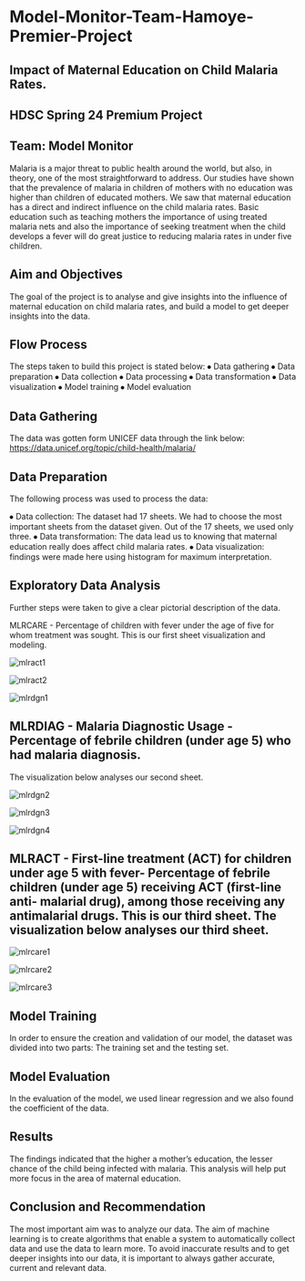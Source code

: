 # Model-Monitor-Team-Hamoye-Premier-Project

## Impact of Maternal Education on Child Malaria Rates. 

## HDSC Spring 24 Premium Project

## Team: Model Monitor

Malaria is a major threat to public health around the world, but also, in theory, one of the most straightforward to address. Our studies have shown that the prevalence of malaria in children of mothers with no education was higher than children of educated mothers. We saw that maternal education has a direct and indirect influence on the child malaria rates. Basic education such as teaching mothers the importance of using treated malaria nets and also the importance of seeking treatment when the child develops a fever will do great justice to reducing malaria rates in under five children. 


## Aim and Objectives 

The goal of the project is to analyse and give insights into the influence of maternal education on child malaria rates, and build a model to get deeper insights into the data.

## Flow Process

The steps taken to build this project is stated below:
⦁	Data gathering
⦁	Data preparation 
⦁	Data collection 
⦁	Data processing 
⦁	Data transformation 
⦁	Data visualization 
⦁	Model training 
⦁	Model evaluation 

## Data Gathering 

The data was gotten form UNICEF data through the link below:  https://data.unicef.org/topic/child-health/malaria/

## Data Preparation 

The following process was used to process the data:

⦁	Data collection: The dataset had 17 sheets. We had to choose the most important sheets from the dataset given. Out of the 17 sheets, we used only three. 
⦁	Data transformation: The data lead us to knowing that maternal education really does affect child malaria rates. 
⦁	Data visualization: findings were made here using histogram for maximum interpretation.

## Exploratory Data Analysis 

Further steps were taken to give a clear pictorial description of the data.

MLRCARE - Percentage of children with fever  under the age of five for whom treatment was sought. This is our first sheet visualization and modeling.

![mlract1](https://github.com/user-attachments/assets/897778e0-4363-4fac-9337-36fe2db86289)

![mlract2](https://github.com/user-attachments/assets/474b4665-0e81-497d-baf9-dbefdae7e071)

![mlrdgn1](https://github.com/user-attachments/assets/7c749b61-1704-46aa-b52b-b9a3a1733e9d)

## MLRDIAG - Malaria Diagnostic Usage - Percentage of febrile children (under age 5) who had malaria diagnosis.
The visualization below analyses our second sheet. 
 
![mlrdgn2](https://github.com/user-attachments/assets/7bbff0d2-829e-4050-82af-4c38c627ca4b)

![mlrdgn3](https://github.com/user-attachments/assets/b841f106-68a1-4d44-b702-761946aa0013)

![mlrdgn4](https://github.com/user-attachments/assets/ec28d198-41d6-48f8-a41b-b18fd5038977)

## MLRACT - First-line treatment (ACT) for children under age 5 with fever- Percentage of febrile children (under age 5) receiving ACT (first-line anti- malarial drug), among those receiving any antimalarial drugs. This is our third sheet. The visualization below analyses our third sheet. 

 ![mlrcare1](https://github.com/user-attachments/assets/dd35e32d-411d-4ef3-af74-a62c7a826860)

![mlrcare2](https://github.com/user-attachments/assets/904a3147-b53f-4283-9d1e-b8345e67a7aa)

![mlrcare3](https://github.com/user-attachments/assets/55c92f1c-1dce-4102-8d97-5fbf6cfda02a)

## Model Training 

In order to ensure the creation and validation of our model, the dataset was divided into two parts: The training set and the testing set. 

## Model Evaluation 

In the evaluation of the model, we used linear regression and we also found the coefficient of the data. 

## Results

The findings indicated that the higher a mother’s education, the lesser chance of the child being infected with malaria. This analysis will help put more focus in the area of maternal education. 

## Conclusion and Recommendation

The most important aim was to analyze our data. The aim of machine learning is to create algorithms that enable a system to automatically collect data and use the data to learn more. To avoid inaccurate results and to get deeper insights into our data, it is important to always gather accurate, current and relevant data. 

